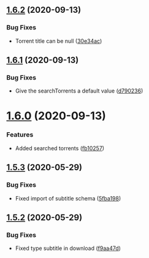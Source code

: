 ## [1.6.2](https://github.com/pct-org/mongo-models/compare/v1.6.1...v1.6.2) (2020-09-13)


### Bug Fixes

* Torrent title can be null ([30e34ac](https://github.com/pct-org/mongo-models/commit/30e34ace8edc84a5ff02fcd57cd2f744931e15d2))



## [1.6.1](https://github.com/pct-org/mongo-models/compare/v1.6.0...v1.6.1) (2020-09-13)


### Bug Fixes

* Give the searchTorrents a default value ([d790236](https://github.com/pct-org/mongo-models/commit/d790236375c0862954dbf5470982882d438f4491))



# [1.6.0](https://github.com/pct-org/mongo-models/compare/v1.5.3...v1.6.0) (2020-09-13)


### Features

* Added searched torrents ([fb10257](https://github.com/pct-org/mongo-models/commit/fb102577b1874082026968b2c484891a85d225ac))



## [1.5.3](https://github.com/pct-org/mongo-models/compare/v1.5.2...v1.5.3) (2020-05-29)


### Bug Fixes

* Fixed import of subtitle schema ([5fba198](https://github.com/pct-org/mongo-models/commit/5fba198806a5e121b5a3c21cff98cef5c4b2ae51))



## [1.5.2](https://github.com/pct-org/mongo-models/compare/v1.5.1...v1.5.2) (2020-05-29)


### Bug Fixes

* Fixed type subtitle in download ([f9aa47d](https://github.com/pct-org/mongo-models/commit/f9aa47dd8a6fbd2c08a1a4c73ab572663c80e36a))



